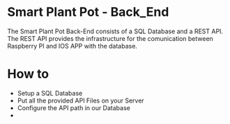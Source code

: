 # Smart Plant Pot - Back_End
The Smart Plant Pot Back-End consists of a SQL Database and a REST API.
The REST API provides the infrastructure for the comunication between Raspberry PI and IOS APP with the database.
# How to
- Setup a SQL Database
- Put all the provided API Files on your Server
- Configure the API path in our Database
- 
